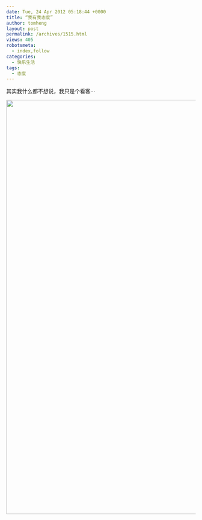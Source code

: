 ```yaml
---
date: Tue, 24 Apr 2012 05:18:44 +0000
title: “我有我态度”
author: tomheng
layout: post
permalink: /archives/1515.html
views: 405
robotsmeta:
  - index,follow
categories:
  - 快乐生活
tags:
  - 态度
---
```

其实我什么都不想说，我只是个看客···

<img class="aligncenter size-full wp-image-1516" title="ArOII0WCAAAwh3i" src="http://blog.webfuns.net/wp-content/uploads/2012/04/ArOII0WCAAAwh3i.jpg" alt="" width="600" height="1101" />
